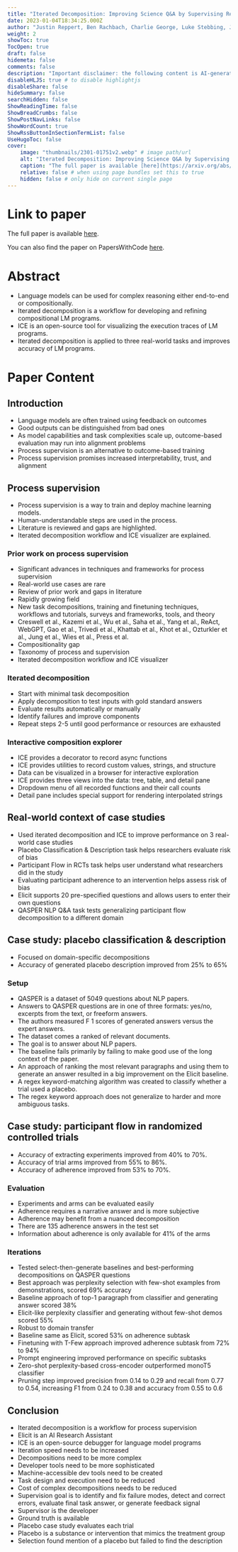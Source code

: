 ```yaml
---
title: "Iterated Decomposition: Improving Science Q&A by Supervising Reasoning Processes"
date: 2023-01-04T18:34:25.000Z
author: "Justin Reppert, Ben Rachbach, Charlie George, Luke Stebbing, Jungwon Byun, Maggie Appleton, Andreas Stuhlmüller"
weight: 2
showToc: true
TocOpen: true
draft: false
hidemeta: false
comments: false
description: "Important disclaimer: the following content is AI-generated, please make sure to fact check the presented information by reading the full paper."
disableHLJS: true # to disable highlightjs
disableShare: false
hideSummary: false
searchHidden: false
ShowReadingTime: false
ShowBreadCrumbs: false
ShowPostNavLinks: false
ShowWordCount: true
ShowRssButtonInSectionTermList: false
UseHugoToc: false
cover:
    image: "thumbnails/2301-01751v2.webp" # image path/url
    alt: "Iterated Decomposition: Improving Science Q&A by Supervising Reasoning Processes" # alt text
    caption: "The full paper is available [here](https://arxiv.org/abs/2301.01751)." # display caption under cover
    relative: false # when using page bundles set this to true
    hidden: false # only hide on current single page
---
```


# Link to paper
The full paper is available [here](https://arxiv.org/abs/2301.01751).

You can also find the paper on PapersWithCode [here](https://paperswithcode.com/paper/iterated-decomposition-improving-science-q-a).

# Abstract
- Language models can be used for complex reasoning either end-to-end or compositionally.
- Iterated decomposition is a workflow for developing and refining compositional LM programs.
- ICE is an open-source tool for visualizing the execution traces of LM programs.
- Iterated decomposition is applied to three real-world tasks and improves accuracy of LM programs.

# Paper Content

## Introduction
- Language models are often trained using feedback on outcomes
- Good outputs can be distinguished from bad ones
- As model capabilities and task complexities scale up, outcome-based evaluation may run into alignment problems
- Process supervision is an alternative to outcome-based training
- Process supervision promises increased interpretability, trust, and alignment

## Process supervision
- Process supervision is a way to train and deploy machine learning models.
- Human-understandable steps are used in the process.
- Literature is reviewed and gaps are highlighted.
- Iterated decomposition workflow and ICE visualizer are explained.

### Prior work on process supervision
- Significant advances in techniques and frameworks for process supervision
- Real-world use cases are rare
- Review of prior work and gaps in literature
- Rapidly growing field
- New task decompositions, training and finetuning techniques, workflows and tutorials, surveys and frameworks, tools, and theory
- Creswell et al., Kazemi et al., Wu et al., Saha et al., Yang et al., ReAct, WebGPT, Gao et al., Trivedi et al., Khattab et al., Khot et al., Ozturkler et al., Jung et al., Wies et al., Press et al.
- Compositionality gap
- Taxonomy of process and supervision
- Iterated decomposition workflow and ICE visualizer

### Iterated decomposition
- Start with minimal task decomposition
- Apply decomposition to test inputs with gold standard answers
- Evaluate results automatically or manually
- Identify failures and improve components
- Repeat steps 2-5 until good performance or resources are exhausted

### Interactive composition explorer
- ICE provides a decorator to record async functions
- ICE provides utilities to record custom values, strings, and structure
- Data can be visualized in a browser for interactive exploration
- ICE provides three views into the data: tree, table, and detail pane
- Dropdown menu of all recorded functions and their call counts
- Detail pane includes special support for rendering interpolated strings

## Real-world context of case studies
- Used iterated decomposition and ICE to improve performance on 3 real-world case studies
- Placebo Classification & Description task helps researchers evaluate risk of bias
- Participant Flow in RCTs task helps user understand what researchers did in the study
- Evaluating participant adherence to an intervention helps assess risk of bias
- Elicit supports 20 pre-specified questions and allows users to enter their own questions
- QASPER NLP Q&A task tests generalizing participant flow decomposition to a different domain

## Case study: placebo classification & description
- Focused on domain-specific decompositions
- Accuracy of generated placebo description improved from 25% to 65%

### Setup
- QASPER is a dataset of 5049 questions about NLP papers.
- Answers to QASPER questions are in one of three formats: yes/no, excerpts from the text, or freeform answers.
- The authors measured F 1 scores of generated answers versus the expert answers.
- The dataset comes a ranked of relevant documents.
- The goal is to answer about NLP papers.
- The baseline fails primarily by failing to make good use of the long context of the paper.
- An approach of ranking the most relevant paragraphs and using them to generate an answer resulted in a big improvement on the Elicit baseline.
- A regex keyword-matching algorithm was created to classify whether a trial used a placebo.
- The regex keyword approach does not generalize to harder and more ambiguous tasks.

## Case study: participant flow in randomized controlled trials
- Accuracy of extracting experiments improved from 40% to 70%.
- Accuracy of trial arms improved from 55% to 86%.
- Accuracy of adherence improved from 53% to 70%.

### Evaluation
- Experiments and arms can be evaluated easily
- Adherence requires a narrative answer and is more subjective
- Adherence may benefit from a nuanced decomposition
- There are 135 adherence answers in the test set
- Information about adherence is only available for 41% of the arms

### Iterations
- Tested select-then-generate baselines and best-performing decompositions on QASPER questions
- Best approach was perplexity selection with few-shot examples from demonstrations, scored 69% accuracy
- Baseline approach of top-1 paragraph from classifier and generating answer scored 38%
- Elicit-like perplexity classifier and generating without few-shot demos scored 55%
- Robust to domain transfer
- Baseline same as Elicit, scored 53% on adherence subtask
- Finetuning with T-Few approach improved adherence subtask from 72% to 94%
- Prompt engineering improved performance on specific subtasks
- Zero-shot perplexity-based cross-encoder outperformed monoT5 classifier
- Pruning step improved precision from 0.14 to 0.29 and recall from 0.77 to 0.54, increasing F1 from 0.24 to 0.38 and accuracy from 0.55 to 0.6

## Conclusion
- Iterated decomposition is a workflow for process supervision
- Elicit is an AI Research Assistant
- ICE is an open-source debugger for language model programs
- Iteration speed needs to be increased
- Decompositions need to be more complex
- Developer tools need to be more sophisticated
- Machine-accessible dev tools need to be created
- Task design and execution need to be reduced
- Cost of complex decompositions needs to be reduced
- Supervision goal is to identify and fix failure modes, detect and correct errors, evaluate final task answer, or generate feedback signal
- Supervisor is the developer
- Ground truth is available
- Placebo case study evaluates each trial
- Placebo is a substance or intervention that mimics the treatment group
- Selection found mention of a placebo but failed to find the description
